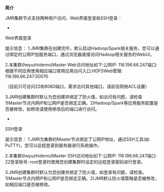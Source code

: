 **简介**

JMR集群节点支持两种用户访问，Web界面登录和SSH登录：

* 
Web界面登录

提示信息：
1.JMR集群在创建完毕，默认启动Hadoop/Spark相关服务，您可以通过绑定的公网IP加服务端口，通过浏览器直接访问Hadoop相关服务的WebUI。

2.本集群(heyuzhidemo)Master Web访问地址如下:公网IP: 116.196.66.247端口: 根据不同应用使用相应端口常用应用访问入口:HDFSWeb管理: 116.196.66.247:50070

（目前只可访问22和8080端口，需求访问其他端口，请前往网络ACL设置）

3.JMR创建集群时默认为您创建并绑定了防火墙，如访问有问题，请检查1)Master节点内网IP和公网IP是否绑定正确。2)Hadoop/Spark等应用服务配置是否被修改，如修改请使用修改后的端口进行访问。

* 
SSH登录

提示信息：
1.JMR为集群的Master节点绑定了公网IP地址，通过SSH工具(如PuTTY)，您可以远程登录到服务器进行系统操作。

2.本集群(heyuzhidemo)Master SSH访问地址如下:公网IP: 116.196.66.247端口: 22登录账号: root登录时使用您创建集群时设定的远程登录密码进行登录。

3.JMR创建集群时默认为您创建并绑定了防火墙，如登录有问题，请检查。1)Master节点内网IP和公网IP是否绑定正确。2)JMR默认防火墙策略是否被修改，如相应端口是否被修改。